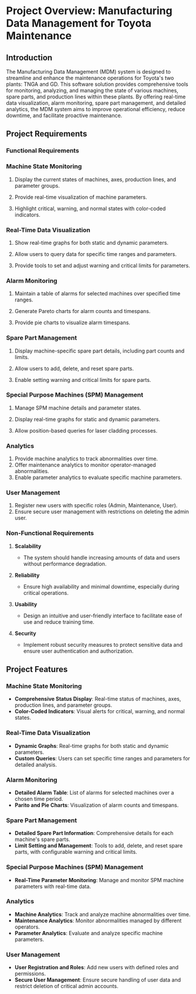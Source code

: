 # Project Overview: Manufacturing Data Management for Toyota Maintenance

## **Introduction**

The Manufacturing Data Management (MDM) system is designed to streamline and enhance the maintenance operations for Toyota's two plants: TNGA and GD. This software solution provides comprehensive tools for monitoring, analyzing, and managing the state of various machines, spare parts, and production lines within these plants. By offering real-time data visualization, alarm monitoring, spare part management, and detailed analytics, the MDM system aims to improve operational efficiency, reduce downtime, and facilitate proactive maintenance.

##  **Project Requirements**



### **Functional Requirements**

### Machine State Monitoring
    
1. Display the current states of machines, axes, production lines, and parameter groups.

1. Provide real-time visualization of machine parameters.

1. Highlight critical, warning, and normal states with color-coded indicators.
   
 
### Real-Time Data Visualization
    
1. Show real-time graphs for both static and dynamic parameters.

1. Allow users to query data for specific time ranges and parameters.

1. Provide tools to set and adjust warning and critical limits for parameters.

### Alarm Monitoring
    
1. Maintain a table of alarms for selected machines over specified time ranges.

1. Generate Pareto charts for alarm counts and timespans.

1. Provide pie charts to visualize alarm timespans.


### Spare Part Management
    
1. Display machine-specific spare part details, including part counts and limits.

1. Allow users to add, delete, and reset spare parts.

1. Enable setting warning and critical limits for spare parts.


### Special Purpose Machines (SPM) Management
    
1. Manage SPM machine details and parameter states.

1. Display real-time graphs for static and dynamic parameters.

1. Allow position-based queries for laser cladding processes.



### Analytics
    
1. Provide machine analytics to track abnormalities over time.
1. Offer maintenance analytics to monitor operator-managed abnormalities.
1. Enable parameter analytics to evaluate specific machine parameters.



### User Management
    
1. Register new users with specific roles (Admin, Maintenance, User).
1. Ensure secure user management with restrictions on deleting the admin user.




### **Non-Functional Requirements**

1. **Scalability**
   - The system should handle increasing amounts of data and users without performance degradation.

2. **Reliability**
   - Ensure high availability and minimal downtime, especially during critical operations.

3. **Usability**
   - Design an intuitive and user-friendly interface to facilitate ease of use and reduce training time.

4. **Security**
   - Implement robust security measures to protect sensitive data and ensure user authentication and authorization.

## Project Features

### Machine State Monitoring
- **Comprehensive Status Display**: Real-time status of machines, axes, production lines, and parameter groups.
- **Color-Coded Indicators**: Visual alerts for critical, warning, and normal states.

### Real-Time Data Visualization
- **Dynamic Graphs**: Real-time graphs for both static and dynamic parameters.
- **Custom Queries**: Users can set specific time ranges and parameters for detailed analysis.

### Alarm Monitoring
- **Detailed Alarm Table**: List of alarms for selected machines over a chosen time period.
- **Parito and Pie Charts**: Visualization of alarm counts and timespans.

### Spare Part Management
- **Detailed Spare Part Information**: Comprehensive details for each machine's spare parts.
- **Limit Setting and Management**: Tools to add, delete, and reset spare parts, with configurable warning and critical limits.

### Special Purpose Machines (SPM) Management
- **Real-Time Parameter Monitoring**: Manage and monitor SPM machine parameters with real-time data.

### Analytics
- **Machine Analytics**: Track and analyze machine abnormalities over time.
- **Maintenance Analytics**: Monitor abnormalities managed by different operators.
- **Parameter Analytics**: Evaluate and analyze specific machine parameters.

### User Management
- **User Registration and Roles**: Add new users with defined roles and permissions.
- **Secure User Management**: Ensure secure handling of user data and restrict deletion of critical admin accounts.
